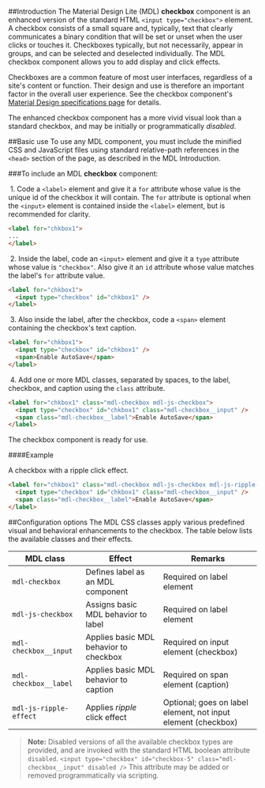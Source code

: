 ##Introduction
The Material Design Lite (MDL) **checkbox** component is an enhanced version of the standard HTML `<input type="checkbox">` element. A checkbox consists of a small square and, typically, text that clearly communicates a binary condition that will be set or unset when the user clicks or touches it. Checkboxes typically, but not necessarily, appear in groups, and can be selected and deselected individually. The MDL checkbox component allows you to add display and click effects.

Checkboxes are a common feature of most user interfaces, regardless of a site's content or function. Their design and use is therefore an important factor in the overall user experience. See the checkbox component's [Material Design specifications page](https://www.google.com/design/spec/components/selection-controls.html#selection-controls-checkbox) for details.

The enhanced checkbox component has a more vivid visual look than a standard checkbox, and may be initially or programmatically *disabled*.

##Basic use
To use any MDL component, you must include the minified CSS and JavaScript files using standard relative-path references in the `<head>` section of the page, as described in the MDL Introduction.

###To include an MDL **checkbox** component:

&nbsp;1. Code a `<label>` element and give it a `for` attribute whose value is the unique id of the checkbox it will contain. The `for` attribute is optional when the `<input>` element is contained inside the `<label>` element, but is recommended for clarity.
```html
<label for="chkbox1">
...
</label>
```
&nbsp;2. Inside the label, code an `<input>` element and give it a `type` attribute whose value is `"checkbox"`. Also give it an `id` attribute whose value matches the label's `for` attribute value.
```html
<label for="chkbox1">
  <input type="checkbox" id="chkbox1" />
</label>
```
&nbsp;3. Also inside the label, after the checkbox, code a `<span>` element containing the checkbox's text caption.
```html
<label for="chkbox1">
  <input type="checkbox" id="chkbox1" />
  <span>Enable AutoSave</span>
</label>
```
&nbsp;4. Add one or more MDL classes, separated by spaces, to the label, checkbox, and caption using the `class` attribute.
```html
<label for="chkbox1" class="mdl-checkbox mdl-js-checkbox">
  <input type="checkbox" id="chkbox1" class="mdl-checkbox__input" />
  <span class="mdl-checkbox__label">Enable AutoSave</span>
</label>
```

The checkbox component is ready for use.

####Example

A checkbox with a ripple click effect.

```html
<label for="chkbox1" class="mdl-checkbox mdl-js-checkbox mdl-js-ripple-effect">
  <input type="checkbox" id="chkbox1" class="mdl-checkbox__input" />
  <span class="mdl-checkbox__label">Enable AutoSave</span>
</label>
```

##Configuration options
The MDL CSS classes apply various predefined visual and behavioral enhancements to the checkbox. The table below lists the available classes and their effects.

| MDL class | Effect | Remarks |
|-----------|--------|---------|
| `mdl-checkbox` | Defines label as an MDL component | Required on label element|
| `mdl-js-checkbox` | Assigns basic MDL behavior to label | Required on label element |
| `mdl-checkbox__input` | Applies basic MDL behavior to checkbox | Required on input element (checkbox) |
| `mdl-checkbox__label` | Applies basic MDL behavior to caption | Required on span element (caption) |
| `mdl-js-ripple-effect` | Applies *ripple* click effect | Optional; goes on label element, not input element (checkbox) |

>**Note:** Disabled versions of all the available checkbox types are provided, and are invoked with the standard HTML boolean attribute `disabled`. `<input type="checkbox" id="checkbox-5" class="mdl-checkbox__input" disabled />`
>This attribute may be added or removed programmatically via scripting.
